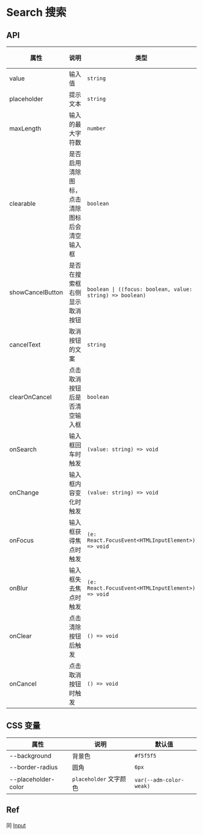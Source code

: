 # Search 搜索

<code src="./demos/demo1.tsx"></code>

## API

| 属性             | 说明                                         | 类型                                                      | 默认值   |
| ---------------- | -------------------------------------------- | --------------------------------------------------------- | -------- |
| value            | 输入值                                       | `string`                                                  | -        |
| placeholder      | 提示文本                                     | `string`                                                  | -        |
| maxLength        | 输入的最大字符数                             | `number`                                                  | -        |
| clearable        | 是否启用清除图标，点击清除图标后会清空输入框 | `boolean`                                                 | `true`   |
| showCancelButton | 是否在搜索框右侧显示取消按钮                 | `boolean \| ((focus: boolean, value: string) => boolean)` | `false`  |
| cancelText       | 取消按钮的文案                               | `string`                                                  | `'取消'` |
| clearOnCancel    | 点击取消按钮后是否清空输入框                 | `boolean`                                                 | `true`   |
| onSearch         | 输入框回车时触发                             | `(value: string) => void`                                 | -        |
| onChange         | 输入框内容变化时触发                         | `(value: string) => void`                                 | -        |
| onFocus          | 输入框获得焦点时触发                         | `(e: React.FocusEvent<HTMLInputElement>) => void`         | -        |
| onBlur           | 输入框失去焦点时触发                         | `(e: React.FocusEvent<HTMLInputElement>) => void`         | -        |
| onClear          | 点击清除按钮后触发                           | `() => void`                                              | -        |
| onCancel         | 点击取消按钮时触发                           | `() => void`                                              | -        |

## CSS 变量

| 属性                | 说明                   | 默认值                  |
| ------------------- | ---------------------- | ----------------------- |
| --background        | 背景色                 | `#f5f5f5`               |
| --border-radius     | 圆角                   | `6px`                   |
| --placeholder-color | `placeholder` 文字颜色 | `var(--adm-color-weak)` |

## Ref

同 [Input](./input)
